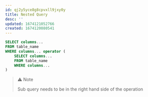 ```yaml
---
id: qj2y5yce8g8cpvxll9jxy0y
title: Nested Query
desc: ''
updated: 1674121052766
created: 1674120080541
---
```


```Sql
SELECT columns...
FROM table_name
WHERE columns... operator (
    SELECT columns...
    FROM table_name
    WHERE columns...
)
```

>⚠️ Note
>
>Sub query needs to be in the right hand side of the operation
